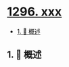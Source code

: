 # [1296. xxx](https://github.com/Tdahuyou/TNotes.leetcode/tree/main/notes/1296.%20xxx)

<!-- region:toc -->

- [1. 📝 概述](#1--概述)

<!-- endregion:toc -->

## 1. 📝 概述
